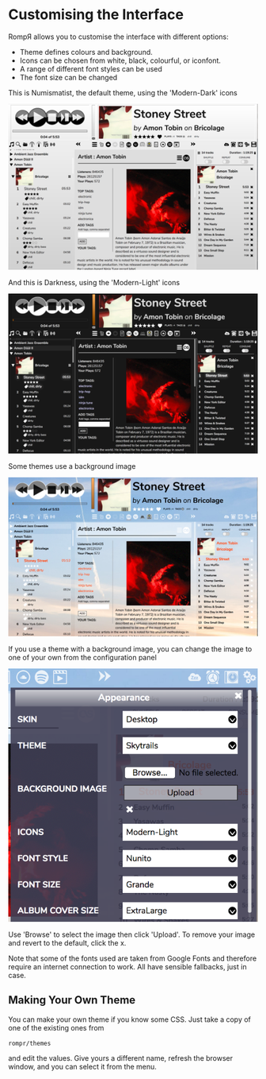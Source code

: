 # Customising the Interface

RompЯ allows you to customise the interface with different options:
* Theme defines colours and background.
* Icons can be chosen from white, black, colourful, or iconfont.
* A range of different font styles can be used
* The font size can be changed

This is Numismatist, the default theme, using the 'Modern-Dark' icons

![](images/numismatist.png)

And this is Darkness, using the 'Modern-Light' icons

![](images/darkness.png)

Some themes use a background image

![](images/skytrails.png)

If you use a theme with a background image, you can change the image to one of your own from the configuration panel

![](images/uioptions.png)

Use 'Browse' to select the image then click 'Upload'. To remove your image and revert to the default, click the x.

Note that some of the fonts used are taken from Google Fonts and therefore require an internet connection to work. All have sensible fallbacks, just in case.

## Making Your Own Theme

You can make your own theme if you know some CSS. Just take a copy of one of the existing ones from

    rompr/themes
    
and edit the values. Give yours a different name, refresh the browser window, and you can select it from the menu.
